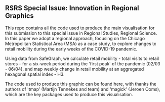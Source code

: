 
## RSRS Special Issue: Innovation in Regional Graphics 

This repo contains all the code used to produce the main visualisation for this submission to this special issue in Regional Studies, Regional Science. In this paper we adopt a regional approach, focusing on the Chicago Metropolitan Statistical Area (MSA) as a case study, to explore changes to retail mobility during the early weeks of the COVID-19 pandemic.

Using data from SafeGraph, we calculate retail mobility - total visits to retail stores - for a six-week period during the 'first peak' of the pandemic (02/03 - 06/04), and map weekly change in retail mobility at an aggregated hexagonal spatial index - H3. 

The code used to produce this graphic can be found here, with thanks the authors of 'tmap' (Martijn Tennekes and team) and 'magick' (Jeroen Ooms), which are the key packages used to produce this visualisation.
